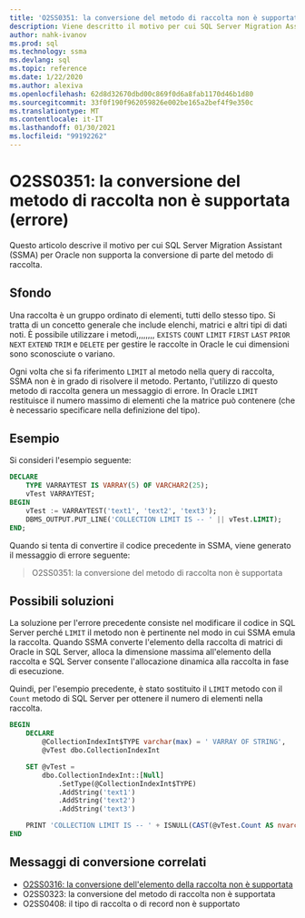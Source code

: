 ```yaml
---
title: 'O2SS0351: la conversione del metodo di raccolta non è supportata (errore)'
description: Viene descritto il motivo per cui SQL Server Migration Assistant (SSMA) per Oracle non supporta la conversione di parte del metodo di raccolta.
author: nahk-ivanov
ms.prod: sql
ms.technology: ssma
ms.devlang: sql
ms.topic: reference
ms.date: 1/22/2020
ms.author: alexiva
ms.openlocfilehash: 62d8d32670dbd00c869f0d6a8fab1170d46b1d80
ms.sourcegitcommit: 33f0f190f962059826e002be165a2bef4f9e350c
ms.translationtype: MT
ms.contentlocale: it-IT
ms.lasthandoff: 01/30/2021
ms.locfileid: "99192262"
---
```

# <a name="o2ss0351-conversion-of-collection-method-not-supported-error"></a>O2SS0351: la conversione del metodo di raccolta non è supportata (errore)

Questo articolo descrive il motivo per cui SQL Server Migration Assistant (SSMA) per Oracle non supporta la conversione di parte del metodo di raccolta.

## <a name="background"></a>Sfondo

Una raccolta è un gruppo ordinato di elementi, tutti dello stesso tipo. Si tratta di un concetto generale che include elenchi, matrici e altri tipi di dati noti. È possibile utilizzare i metodi,,,,,,,, `EXISTS` `COUNT` `LIMIT` `FIRST` `LAST` `PRIOR` `NEXT` `EXTEND` `TRIM` e `DELETE` per gestire le raccolte in Oracle le cui dimensioni sono sconosciute o variano.

Ogni volta che si fa riferimento `LIMIT` al metodo nella query di raccolta, SSMA non è in grado di risolvere il metodo. Pertanto, l'utilizzo di questo metodo di raccolta genera un messaggio di errore. In Oracle `LIMIT` restituisce il numero massimo di elementi che la matrice può contenere (che è necessario specificare nella definizione del tipo).

## <a name="example"></a>Esempio

Si consideri l'esempio seguente:

```sql
DECLARE
    TYPE VARRAYTEST IS VARRAY(5) OF VARCHAR2(25);
    vTest VARRAYTEST;
BEGIN
    vTest := VARRAYTEST('text1', 'text2', 'text3');
    DBMS_OUTPUT.PUT_LINE('COLLECTION LIMIT IS -- ' || vTest.LIMIT);
END;
```

Quando si tenta di convertire il codice precedente in SSMA, viene generato il messaggio di errore seguente:

> O2SS0351: la conversione del metodo di raccolta non è supportata

## <a name="possible-remedies"></a>Possibili soluzioni

La soluzione per l'errore precedente consiste nel modificare il codice in SQL Server perché `LIMIT` il metodo non è pertinente nel modo in cui SSMA emula la raccolta. Quando SSMA converte l'elemento della raccolta di matrici di Oracle in SQL Server, alloca la dimensione massima all'elemento della raccolta e SQL Server consente l'allocazione dinamica alla raccolta in fase di esecuzione.

Quindi, per l'esempio precedente, è stato sostituito il `LIMIT` metodo con il `Count` metodo di SQL Server per ottenere il numero di elementi nella raccolta.

```sql
BEGIN
    DECLARE
        @CollectionIndexInt$TYPE varchar(max) = ' VARRAY OF STRING',
        @vTest dbo.CollectionIndexInt

    SET @vTest =
        dbo.CollectionIndexInt::[Null]
            .SetType(@CollectionIndexInt$TYPE)
            .AddString('text1')
            .AddString('text2')
            .AddString('text3')

    PRINT 'COLLECTION LIMIT IS -- ' + ISNULL(CAST(@vTest.Count AS nvarchar(max)), '')
END
```

## <a name="related-conversion-messages"></a>Messaggi di conversione correlati

* [O2SS0316: la conversione dell'elemento della raccolta non è supportata](o2ss0408.md)
* O2SS0323: la conversione del metodo di raccolta non è supportata
* O2SS0408: il tipo di raccolta o di record non è supportato
